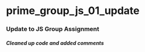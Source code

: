 # prime_group_js_01_update
### Update to JS Group Assignment
##### Cleaned up code and added comments
